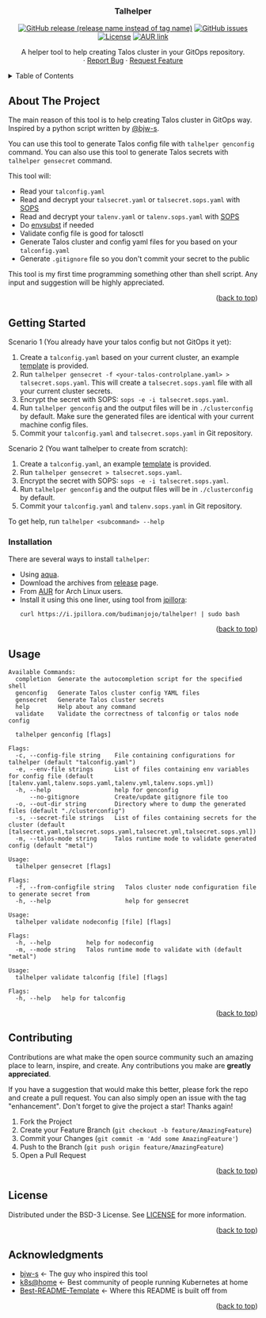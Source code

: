 <div align="center">
  <h3 align="center">Talhelper</h3>

  [![GitHub release (release name instead of tag name)](https://img.shields.io/github/v/release/budimanjojo/talhelper?include_prereleases)](https://github.com/budimanjojo/talhelper/releases)
  [![GitHub issues](https://img.shields.io/github/issues/budimanjojo/talhelper)](https://github.com/budimanjojo/talhelper/issues)
  [![License](https://img.shields.io/github/license/budimanjojo/talhelper)](https://github.com/budimanjojo/talhelper/blob/master/LICENSE)
  [![AUR link](https://img.shields.io/aur/version/talhelper-bin)](https://aur.archlinux.org/packages/talhelper-bin)

  <p align="center">
    A helper tool to help creating Talos cluster in your GitOps repository.
    <br />
    ·
    <a href="https://github.com/budimanjojo/talhelper/issues">Report Bug</a>
    ·
    <a href="https://github.com/budimanjojo/talhelper/issues">Request Feature</a>
  </p>
</div>

<!-- TABLE OF CONTENTS -->
<details>
  <summary>Table of Contents</summary>
  <ol>
    <li>
      <a href="#about-the-project">About The Project</a>
    </li>
    <li>
      <a href="#getting-started">Getting Started</a>
      <ul>
        <li><a href="#installation">Installation</a></li>
      </ul>
    </li>
    <li><a href="#usage">Usage</a></li>
    <li><a href="#contributing">Contributing</a></li>
    <li><a href="#license">License</a></li>
    <li><a href="#acknowledgments">Acknowledgments</a></li>
  </ol>
</details>

## About The Project

The main reason of this tool is to help creating Talos cluster in GitOps way.
Inspired by a python script written by [@bjw-s](https://github.com/bjw-s).

You can use this tool to generate Talos config file with `talhelper genconfig` command.
You can also use this tool to generate Talos secrets with `talhelper gensecret` command.

This tool will:
* Read your `talconfig.yaml`
* Read and decrypt your `talsecret.yaml` or `talsecret.sops.yaml` with [SOPS](https://github.com/mozilla/sops)
* Read and decrypt your `talenv.yaml` or `talenv.sops.yaml` with [SOPS](https://github.com/mozilla/sops)
* Do [envsubst](https://linux.die.net/man/1/envsubst) if needed
* Validate config file is good for talosctl
* Generate Talos cluster and config yaml files for you based on your `talconfig.yaml`
* Generate `.gitignore` file so you don't commit your secret to the public

This tool is my first time programming something other than shell script.
Any input and suggestion will be highly appreciated.

<p align="right">(<a href="#top">back to top</a>)</p>

## Getting Started

Scenario 1 (You already have your talos config but not GitOps it yet):
1. Create a `talconfig.yaml` based on your current cluster, an example [template](./example/talconfig.yaml) is provided.
2. Run `talhelper gensecret -f <your-talos-controlplane.yaml> > talsecret.sops.yaml`. This will create a `talsecret.sops.yaml` file with all your current cluster secrets.
3. Encrypt the secret with SOPS: `sops -e -i talsecret.sops.yaml`.
4. Run `talhelper genconfig` and the output files will be in `./clusterconfig` by default. Make sure the generated files are identical with your current machine config files.
5. Commit your `talconfig.yaml` and `talsecret.sops.yaml` in Git repository.

Scenario 2 (You want talhelper to create from scratch):
1. Create a `talconfig.yaml`, an example [template](./example/talconfig.yaml) is provided.
2. Run `talhelper gensecret > talsecret.sops.yaml`.
3. Encrypt the secret with SOPS: `sops -e -i talsecret.sops.yaml`.
4. Run `talhelper genconfig` and the output files will be in `./clusterconfig` by default.
5. Commit your `talconfig.yaml` and `talenv.sops.yaml` in Git repository.

To get help, run `talhelper <subcommand> --help`

### Installation

There are several ways to install `talhelper`:
- Using [aqua](https://aquaproj.github.io/).
- Download the archives from [release](https://github.com/budimanjojo/talhelper/releases/latest) page.
- From [AUR](https://aur.archlinux.org/packages/talhelper-bin) for Arch Linux users.
- Install it using this one liner, using tool from [jpillora](https://github.com/jpillora/installer):
  ```
  curl https://i.jpillora.com/budimanjojo/talhelper! | sudo bash
  ```
<p align="right">(<a href="#top">back to top</a>)</p>

## Usage

```
Available Commands:
  completion  Generate the autocompletion script for the specified shell
  genconfig   Generate Talos cluster config YAML files
  gensecret   Generate Talos cluster secrets
  help        Help about any command
  validate    Validate the correctness of talconfig or talos node config
```

```
  talhelper genconfig [flags]

Flags:
  -c, --config-file string    File containing configurations for talhelper (default "talconfig.yaml")
  -e, --env-file strings      List of files containing env variables for config file (default [talenv.yaml,talenv.sops.yaml,talenv.yml,talenv.sops.yml])
  -h, --help                  help for genconfig
      --no-gitignore          Create/update gitignore file too
  -o, --out-dir string        Directory where to dump the generated files (default "./clusterconfig")
  -s, --secret-file strings   List of files containing secrets for the cluster (default [talsecret.yaml,talsecret.sops.yaml,talsecret.yml,talsecret.sops.yml])
  -m, --talos-mode string     Talos runtime mode to validate generated config (default "metal")
```

```
Usage:
  talhelper gensecret [flags]

Flags:
  -f, --from-configfile string   Talos cluster node configuration file to generate secret from
  -h, --help                     help for gensecret
```

```
Usage:
  talhelper validate nodeconfig [file] [flags]

Flags:
  -h, --help          help for nodeconfig
  -m, --mode string   Talos runtime mode to validate with (default "metal")
```

```
Usage:
  talhelper validate talconfig [file] [flags]

Flags:
  -h, --help   help for talconfig
```

<p align="right">(<a href="#top">back to top</a>)</p>

## Contributing

Contributions are what make the open source community such an amazing place to learn, inspire, and create. Any contributions you make are **greatly appreciated**.

If you have a suggestion that would make this better, please fork the repo and create a pull request. You can also simply open an issue with the tag "enhancement".
Don't forget to give the project a star! Thanks again!

1. Fork the Project
2. Create your Feature Branch (`git checkout -b feature/AmazingFeature`)
3. Commit your Changes (`git commit -m 'Add some AmazingFeature'`)
4. Push to the Branch (`git push origin feature/AmazingFeature`)
5. Open a Pull Request

<p align="right">(<a href="#top">back to top</a>)</p>

## License

Distributed under the BSD-3 License. See [LICENSE](./LICENSE) for more information.

<p align="right">(<a href="#top">back to top</a>)</p>

## Acknowledgments

* [bjw-s](https://github.com/bjw-s) <- The guy who inspired this tool
* [k8s@home](https://github.com/k8s-at-home/) <- Best community of people running Kubernetes at home
* [Best-README-Template](https://github.com/othneildrew/Best-README-Template) <- Where this README is built off from

<p align="right">(<a href="#top">back to top</a>)</p>
